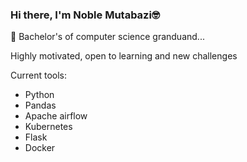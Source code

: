 ### Hi there, I'm Noble Mutabazi🤓
 🔭 Bachelor's of computer science granduand...

 Highly motivated, open to learning and new challenges
 
 Current tools:
 - Python
 - Pandas
 - Apache airflow
 - Kubernetes
 - Flask
 - Docker
<!--
**Mnoble-19/Mnoble-19** is a ✨ _special_ ✨ repository because its `README.md` (this file) appears on your GitHub profile.

Here are some ideas to get you started:

 🔭 I’m currently working ...
- 🌱 I’m currently learning ...
- 👯 I’m looking to collaborate on ...
- 🤔 I’m looking for help with ...
- 💬 Ask me about ...
- 📫 How to reach me: ...
- 😄 Pronouns: ...
- ⚡ Fun fact: ...
-->
